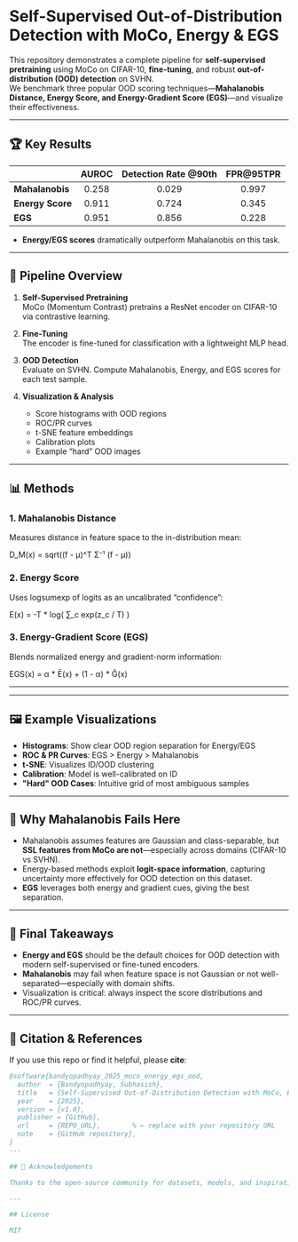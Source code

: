 # Self-Supervised Out-of-Distribution Detection with MoCo, Energy & EGS

This repository demonstrates a complete pipeline for **self-supervised pretraining** using MoCo on CIFAR-10, **fine-tuning**, and robust **out-of-distribution (OOD) detection** on SVHN.  
We benchmark three popular OOD scoring techniques—**Mahalanobis Distance, Energy Score, and Energy-Gradient Score (EGS)**—and visualize their effectiveness.

---

## 🏆 Key Results

|                | AUROC  | Detection Rate @90th | FPR@95TPR |
|:---------------|:------:|:-------------------:|:---------:|
| **Mahalanobis**| 0.258  | 0.029               | 0.997     |
| **Energy Score**| 0.911 | 0.724               | 0.345     |
| **EGS**        | 0.951  | 0.856               | 0.228     |

- **Energy/EGS scores** dramatically outperform Mahalanobis on this task.

---

## 🚀 Pipeline Overview

1. **Self-Supervised Pretraining**  
   MoCo (Momentum Contrast) pretrains a ResNet encoder on CIFAR-10 via contrastive learning.

2. **Fine-Tuning**  
   The encoder is fine-tuned for classification with a lightweight MLP head.

3. **OOD Detection**  
   Evaluate on SVHN. Compute Mahalanobis, Energy, and EGS scores for each test sample.

4. **Visualization & Analysis**  
   - Score histograms with OOD regions  
   - ROC/PR curves  
   - t-SNE feature embeddings  
   - Calibration plots  
   - Example “hard” OOD images

---

## 📊 Methods

### 1. Mahalanobis Distance  
Measures distance in feature space to the in-distribution mean:

D_M(x) = sqrt((f - μ)^T Σ⁻¹ (f - μ))


### 2. Energy Score  
Uses logsumexp of logits as an uncalibrated “confidence”:

E(x) = -T * log( ∑_c exp(z_c / T) )


### 3. Energy-Gradient Score (EGS)  
Blends normalized energy and gradient-norm information:

EGS(x) = α * Ē(x) + (1 - α) * Ĝ(x)

---


---

## 🖼️ Example Visualizations

- **Histograms**: Show clear OOD region separation for Energy/EGS
- **ROC & PR Curves**: EGS > Energy > Mahalanobis
- **t-SNE**: Visualizes ID/OOD clustering
- **Calibration**: Model is well-calibrated on ID
- **"Hard" OOD Cases**: Intuitive grid of most ambiguous samples

---

## 🤔 Why Mahalanobis Fails Here

- Mahalanobis assumes features are Gaussian and class-separable, but **SSL features from MoCo are not**—especially across domains (CIFAR-10 vs SVHN).
- Energy-based methods exploit **logit-space information**, capturing uncertainty more effectively for OOD detection on this dataset.
- **EGS** leverages both energy and gradient cues, giving the best separation.

---

## 📝 Final Takeaways

- **Energy and EGS** should be the default choices for OOD detection with modern self-supervised or fine-tuned encoders.
- **Mahalanobis** may fail when feature space is not Gaussian or not well-separated—especially with domain shifts.
- Visualization is critical: always inspect the score distributions and ROC/PR curves.

---

## 🔗 Citation & References

If you use this repo or find it helpful, please **cite**:

```bibtex
@software{bandyopadhyay_2025_moco_energy_egs_ood,
  author  = {Bandyopadhyay, Subhasish},
  title   = {Self-Supervised Out-of-Distribution Detection with MoCo, Energy \& EGS},
  year    = {2025},
  version = {v1.0},
  publisher = {GitHub},
  url     = {REPO_URL},        % ← replace with your repository URL
  note    = {GitHub repository},
}
---

## 🙏 Acknowledgements

Thanks to the open-source community for datasets, models, and inspiration!

---

## License

MIT



